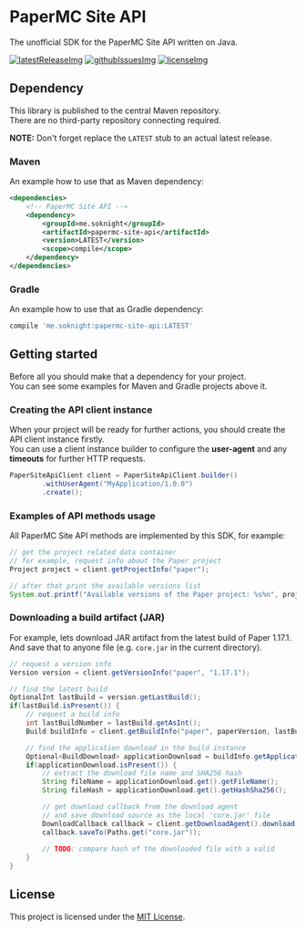 [latestReleaseImg]: https://img.shields.io/maven-central/v/me.soknight/papermc-site-api?color=%23BA4CFF&label=Latest%20release&style=for-the-badge
[latestRelease]: https://search.maven.org/artifact/me.soknight/papermc-site-api

[githubIssuesImg]: https://img.shields.io/github/issues-raw/SoKnight/PaperMC-Site-API?color=%23BA4CFF&logo=github&style=for-the-badge
[githubIssues]: https://github.com/SoKnight/PaperMC-Site-API/issues

[licenseImg]: https://img.shields.io/github/license/SoKnight/PaperMC-Site-API?color=%23BA4CFF&style=for-the-badge
[license]: https://github.com/SoKnight/PaperMC-Site-API/blob/main/LICENSE

# PaperMC Site API
The unofficial SDK for the PaperMC Site API written on Java.

[![latestReleaseImg]][latestRelease] [![githubIssuesImg]][githubIssues] [![licenseImg]][license]

## Dependency
This library is published to the central Maven repository.<br>
There are no third-party repository connecting required.

**NOTE:** Don't forget replace the `LATEST` stub to an actual latest release.
### Maven
An example how to use that as Maven dependency:
```xml
<dependencies>
    <!-- PaperMC Site API -->
    <dependency>
        <groupId>me.soknight</groupId>
        <artifactId>papermc-site-api</artifactId>
        <version>LATEST</version>
        <scope>compile</scope>
    </dependency>
</dependencies>
```

### Gradle
An example how to use that as Gradle dependency:
```gradle
compile 'me.soknight:papermc-site-api:LATEST'
```

## Getting started
Before all you should make that a dependency for your project.<br>
You can see some examples for Maven and Gradle projects above it.

### Creating the API client instance
When your project will be ready for further actions, you should
create the API client instance firstly.<br>
You can use a client instance builder to configure the **user-agent** 
and any **timeouts** for further HTTP requests.

```java
PaperSiteApiClient client = PaperSiteApiClient.builder()
        .withUserAgent("MyApplication/1.0.0")
        .create();
```

### Examples of API methods usage
All PaperMC Site API methods are implemented by this SDK, for example:
```java
// get the project related data container
// for example, request info about the Paper project
Project project = client.getProjectInfo("paper");

// after that print the available versions list
System.out.printf("Available versions of the Paper project: %s%n", project.getVersions());
```

### Downloading a build artifact (JAR)
For example, lets download JAR artifact from the latest build of Paper 1.17.1.<br>
And save that to anyone file (e.g. `core.jar` in the current directory).
```java
// request a version info
Version version = client.getVersionInfo("paper", "1.17.1");

// find the latest build
OptionalInt lastBuild = version.getLastBuild();
if(lastBuild.isPresent()) {
    // request a build info
    int lastBuildNumber = lastBuild.getAsInt();
    Build buildInfo = client.getBuildInfo("paper", paperVersion, lastBuildNumber);

    // find the application download in the build instance
    Optional<BuildDownload> applicationDownload = buildInfo.getApplicationDownload();
    if(applicationDownload.isPresent()) {
        // extract the download file name and SHA256 hash
        String fileName = applicationDownload.get().getFileName();
        String fileHash = applicationDownload.get().getHashSha256();

        // get download callback from the download agent
        // and save download source as the local 'core.jar' file
        DownloadCallback callback = client.getDownloadAgent().download("paper", "1.17.1", lastBuildNumber, fileName);
        callback.saveTo(Paths.get("core.jar"));
        
        // TODO: compare hash of the downloaded file with a valid
    }
}
```

## License
This project is licensed under the [MIT License](https://github.com/SoKnight/PaperMC-Site-API/blob/main/LICENSE).
